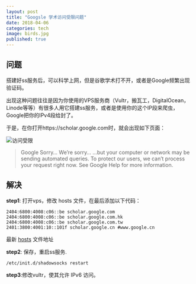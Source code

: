 ```yaml
---
layout: post
title: "Googsle 学术访问受限问题"
date: 2018-04-06
categories: tech
image: birds.jpg
published: true
---
```




## 问题
搭建好ss服务后，可以科学上网，但是谷歌学术打不开，或者是Google频繁出现验证码。

出现这种问题往往是因为你使用的VPS服务商（Vultr，搬瓦工，DigitalOcean， Linode等等）有很多人用它搭建ss服务，或者是使用你的这个IP段来爬虫，Google把你的IPv4段给封了。

于是，在你打开https://scholar.google.com时，就会出现如下页面：

![访问受限](https://www.flyzy2005.com/wp-content/uploads/2018/04/sorry-google-scholar.png)

> Google Sorry…
We’re sorry…
…but your computer or network may be sending automated queries. To protect our users, we can’t process your request right now. See Google Help for more information.


## 解决

**step1**: 打开vps，修改 hosts 文件，在最后添加以下代码：

~~~
2404:6800:4008:c06::be scholar.google.com
2404:6800:4008:c06::be scholar.google.com.hk
2404:6800:4008:c06::be scholar.google.com.tw
2401:3800:4001:10::101f scholar.google.cn #www.google.cn
~~~

最新 [hosts](https://raw.githubusercontent.com/lennylxx/ipv6-hosts/master/hosts) 文件地址

**step2**: 保存，重启ss服务.
~~~
/etc/init.d/shadowsocks restart
~~~

**step3**:修改vultr，使其允许 IPv6 访问。   